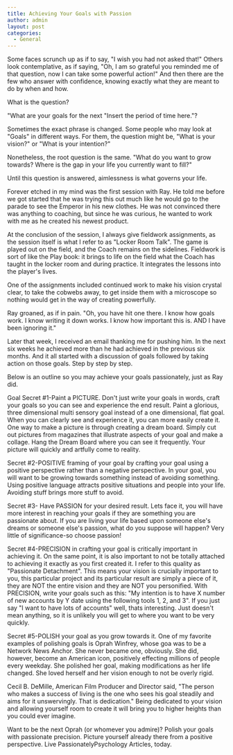 ```yaml
---
title: Achieving Your Goals with Passion
author: admin
layout: post
categories:
  - General
---
```

Some faces scrunch up as if to say, "I wish you had not asked that!" Others look contemplative, as if saying, "Oh, I am so grateful
you reminded me of that question, now I can take some powerful action!" And then there are the few who answer with confidence, knowing exactly what they are meant to do by when and how.

What is the question?

"What are your goals for the next "Insert the period of time here."?

Sometimes the exact phrase is changed. Some people who may look at "Goals" in different ways. For them, the question might be, "What is your vision?" or "What is your intention?"

Nonetheless, the root question is the same. "What do you want to grow towards? Where is the gap in your life you currently want to fill?"

Until this question is answered, aimlessness is what governs your life.

Forever etched in my mind was the first session with Ray. He told me before we got started that he was trying this out much like he would go to the parade to see the Emperor in his new clothes. He
was not convinced there was anything to coaching, but since he was curious, he wanted to work with me as he created his newest product.

At the conclusion of the session, I always give fieldwork assignments, as the session itself is what I refer to as "Locker Room Talk". The
game is played out on the field, and the Coach remains on the  sidelines. Fieldwork is sort of like the Play book: it brings to life on the field what the Coach has taught in the locker room and
during practice. It integrates the lessons into the player's lives.

One of the assignments included continued work to make his vision crystal clear, to take the cobwebs away, to get inside them with a microscope so nothing would get in the way of creating 
powerfully.

Ray groaned, as if in pain. "Oh, you have hit one there. I know how goals work. I know writing it down works. I know how important this is. AND I have been ignoring it."

Later that week, I received an email thanking me for pushing him. In the next six weeks he achieved more than he had achieved in the previous six months. And it all started with a discussion of 
goals followed by taking action on those goals. Step by step by step.

Below is an outline so you may achieve your goals passionately, just as Ray did.

Goal Secret #1-Paint a PICTURE. Don't just write your goals in words, craft your goals so you can see and experience the end result. Paint a glorious, three dimensional multi sensory goal 
instead of a one dimensional, flat goal. When you can clearly see and experience it, you can more easily create it. One way to make a picture is through creating a dream board. Simply cut out 
pictures from magazines that illustrate aspects of your goal and make a collage. Hang the Dream Board where you can see it frequently. Your picture will quickly and artfully come to reality.

Secret #2-POSITIVE framing of your goal by crafting your goal using a positive perspective rather than a negative perspective. In your goal, you will want to be growing towards something instead
of avoiding something. Using positive language attracts positive situations and people into your life. Avoiding stuff brings more stuff to avoid. 

Secret #3- Have PASSION for your desired result. Lets face it, you will have more interest in reaching your goals if they are something
you are passionate about. If you are living your life based upon  someone else's dreams or someone else's passion, what do you suppose will happen? Very little of significance-so choose passion!

Secret #4-PRECISION in crafting your goal is critically important in achieving it. On the same point, it is also important to not be totally 
attached to achieving it exactly as you first created it. I refer to this quality as "Passionate Detachment". This means your vision is 
crucially important to you, this particular project and its particular  result are simply a piece of it, they are NOT the entire vision and
they are NOT you personified. With PRECISION, write your goals such as this: "My intention is to have X number of new accounts by Y date using the following tools 1, 2, and 3". If you just say
"I want to have lots of accounts" well, thats interesting. Just  doesn't mean anything, so it is unlikely you will get to where you want to be very quickly.

Secret #5-POLISH your goal as you grow towards it. One of my favorite examples of polishing goals is Oprah Winfrey, whose goa was to be a Network News Anchor. She never became one,
obviously. She did, however, become an American icon, positively effecting millions of people every weekday. She polished her goal, making modifications as her life changed. She loved herself and
her vision enough to not be overly rigid. 

Cecil B. DeMille, American Film Producer and Director said, "The person who makes a success of living is the one who sees his goal steadily and aims for it unswervingly. That is dedication."
Being dedicated to your vision and allowing yourself room to create it will bring you to higher heights than you could ever imagine.

Want to be the next Oprah (or whomever you admire)? Polish your goals with passionate precision. Picture yourself already there from a positive perspective. Live PassionatelyPsychology Articles, today.
